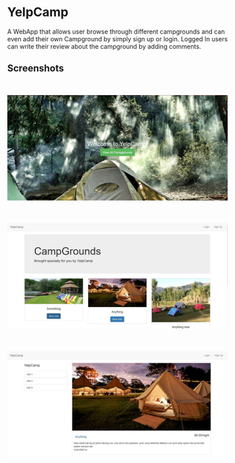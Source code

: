 # YelpCamp
A WebApp that allows user browse through different campgrounds and can even add their own Campground by simply sign up or login. Logged In users can write their review about the campground by adding comments.

## Screenshots
<br>

![Landing Page](public/screenshots/landing.JPG)
<br><br><br>

![Campground](public/screenshots/campgrounds.JPG)
<br><br><br>

![Show](public/screenshots/show.JPG)
<br><br><br>